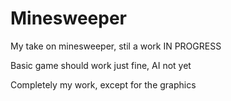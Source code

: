 # Minesweeper
My take on minesweeper, stil a work IN PROGRESS

Basic game should work just fine, AI not yet

Completely my work, except for the graphics
